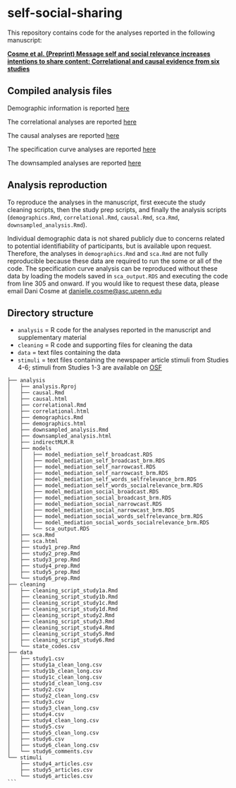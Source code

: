 # self-social-sharing
This repository contains code for the analyses reported in the following manuscript:

[**Cosme et al. (Preprint) Message self and social relevance increases intentions to share content: Correlational and causal evidence from six studies**](https://psyarxiv.com/9cxfj)


## Compiled analysis files

Demographic information is reported [here](https://cnlab.github.io/self-social-sharing/analysis/demographics)

The correlational analyses are reported [here](https://cnlab.github.io/self-social-sharing/analysis/correlational)

The causal analyses are reported [here](https://cnlab.github.io/self-social-sharing/analysis/causal)

The specification curve analyses are reported [here](https://cnlab.github.io/self-social-sharing/analysis/sca)

The downsampled analyses are reported [here](https://cnlab.github.io/self-social-sharing/analysis/downsampled_analysis)

## Analysis reproduction
To reproduce the analyses in the manuscript, first execute the study cleaning scripts, then the study prep scripts, and finally the analysis scripts (`demographics.Rmd`, `correlational.Rmd`, `causal.Rmd`, `sca.Rmd`, `downsampled_analysis.Rmd`). 

Individual demographic data is not shared publicly due to concerns related to potential identifiability of participants, but is available upon request. Therefore, the analyses in `demographics.Rmd` and `sca.Rmd` are not fully reproducible because these data are required to run the some or all of the code. The specification curve analysis can be reproduced without these data by loading the models saved in `sca_output.RDS` and executing the code from line 305 and onward. If you would like to request these data, please email Dani Cosme at danielle.cosme@asc.upenn.edu

## Directory structure

* `analysis` = R code for the analyses reported in the manuscript and supplementary material
* `cleaning` = R code and supporting files for cleaning the data
* `data` = text files containing the data
* `stimuli` = text files containing the newspaper article stimuli from Studies 4-6; stimuli from Studies 1-3 are available on [OSF](https://osf.io/nfr7h/?view_only=1e9c4c5b317743ca86af5fc84b0606e1)

````
├── analysis
│   ├── analysis.Rproj
│   ├── causal.Rmd
│   ├── causal.html
│   ├── correlational.Rmd
│   ├── correlational.html
│   ├── demographics.Rmd
│   ├── demographics.html
│   ├── downsampled_analysis.Rmd
│   ├── downsampled_analysis.html
│   ├── indirectMLM.R
│   ├── models
│   │   ├── model_mediation_self_broadcast.RDS
│   │   ├── model_mediation_self_broadcast_brm.RDS
│   │   ├── model_mediation_self_narrowcast.RDS
│   │   ├── model_mediation_self_narrowcast_brm.RDS
│   │   ├── model_mediation_self_words_selfrelevance_brm.RDS
│   │   ├── model_mediation_self_words_socialrelevance_brm.RDS
│   │   ├── model_mediation_social_broadcast.RDS
│   │   ├── model_mediation_social_broadcast_brm.RDS
│   │   ├── model_mediation_social_narrowcast.RDS
│   │   ├── model_mediation_social_narrowcast_brm.RDS
│   │   ├── model_mediation_social_words_selfrelevance_brm.RDS
│   │   ├── model_mediation_social_words_socialrelevance_brm.RDS
│   │   └── sca_output.RDS
│   ├── sca.Rmd
│   ├── sca.html
│   ├── study1_prep.Rmd
│   ├── study2_prep.Rmd
│   ├── study3_prep.Rmd
│   ├── study4_prep.Rmd
│   ├── study5_prep.Rmd
│   └── study6_prep.Rmd
├── cleaning
│   ├── cleaning_script_study1a.Rmd
│   ├── cleaning_script_study1b.Rmd
│   ├── cleaning_script_study1c.Rmd
│   ├── cleaning_script_study1d.Rmd
│   ├── cleaning_script_study2.Rmd
│   ├── cleaning_script_study3.Rmd
│   ├── cleaning_script_study4.Rmd
│   ├── cleaning_script_study5.Rmd
│   ├── cleaning_script_study6.Rmd
│   └── state_codes.csv
├── data
│   ├── study1.csv
│   ├── study1a_clean_long.csv
│   ├── study1b_clean_long.csv
│   ├── study1c_clean_long.csv
│   ├── study1d_clean_long.csv
│   ├── study2.csv
│   ├── study2_clean_long.csv
│   ├── study3.csv
│   ├── study3_clean_long.csv
│   ├── study4.csv
│   ├── study4_clean_long.csv
│   ├── study5.csv
│   ├── study5_clean_long.csv
│   ├── study6.csv
│   ├── study6_clean_long.csv
│   └── study6_comments.csv
└── stimuli
    ├── study4_articles.csv
    ├── study5_articles.csv
    └── study6_articles.csv
```
